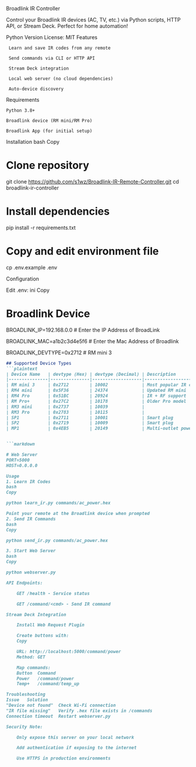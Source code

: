 Broadlink IR Controller 

Control your Broadlink IR devices (AC, TV, etc.) via Python scripts, HTTP API, or Stream Deck. Perfect for home automation!

Python Version
License: MIT
Features 

     Learn and save IR codes from any remote

     Send commands via CLI or HTTP API

     Stream Deck integration

     Local web server (no cloud dependencies)

     Auto-device discovery


Requirements 

    Python 3.8+

    Broadlink device (RM mini/RM Pro)

    Broadlink App (for initial setup)

Installation 
bash
Copy

# Clone repository
git clone https://github.com/s1wz/Broadlink-IR-Remote-Controller.git
cd broadlink-ir-controller

# Install dependencies
pip install -r requirements.txt

# Copy and edit environment file
cp .env.example .env

Configuration 

Edit .env:
ini
Copy

# Broadlink Device
BROADLINK_IP=192.168.0.0 # Enter the IP Address of BroadLink

BROADLINK_MAC=a1b2c3d4e5f6 # Enter the Mac Address of Broadlink

BROADLINK_DEVTYPE=0x2712  # RM mini 3

```markdown
## Supported Device Types
```plaintext
| Device Name   | devtype (Hex) | devtype (Decimal) | Description                     |
|---------------|---------------|-------------------|---------------------------------|
| RM mini 3     | 0x2712        | 10002             | Most popular IR controller      |
| RM4 mini      | 0x5F36        | 24374             | Updated RM mini                 |
| RM4 Pro       | 0x51BC        | 20924             | IR + RF support                 |
| RM Pro+       | 0x27C2        | 10178             | Older Pro model                 |
| RM3 mini      | 0x2737        | 10039             |                                 |
| RM3 Pro       | 0x2783        | 10115             |                                 |
| SP1           | 0x2711        | 10001             | Smart plug                      |
| SP2           | 0x2719        | 10009             | Smart plug                      |
| MP1           | 0x4EB5        | 20149             | Multi-outlet power strip        |


```markdown 

# Web Server
PORT=5000
HOST=0.0.0.0

Usage 
1. Learn IR Codes
bash
Copy

python learn_ir.py commands/ac_power.hex

Point your remote at the Broadlink device when prompted
2. Send IR Commands
bash
Copy

python send_ir.py commands/ac_power.hex

3. Start Web Server
bash
Copy

python webserver.py

API Endpoints:

    GET /health - Service status

    GET /command/<cmd> - Send IR command

Stream Deck Integration 

    Install Web Request Plugin

    Create buttons with:
    Copy

    URL: http://localhost:5000/command/power
    Method: GET

    Map commands:
    Button	Command
    Power	/command/power
    Temp+	/command/temp_up

Troubleshooting 
Issue	Solution
"Device not found"	Check Wi-Fi connection
"IR file missing"	Verify .hex file exists in /commands
Connection timeout	Restart webserver.py

Security Note:

    Only expose this server on your local network

    Add authentication if exposing to the internet

    Use HTTPS in production environments
